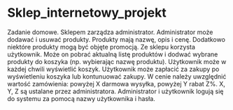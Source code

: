 # Sklep_internetowy_projekt
Zadanie domowe. Sklepem zarządza administrator. Administrator może dodawać i usuwać produkty. Produkty mają nazwę, opis i cenę. Dodatkowo niektóre produkty mogą być objęte promocją.  Ze sklepu korzysta użytkownik. Może on pobrać aktualną listę produktów i dodwać wybrane produkty do koszyka (np. wybierając nazwę produktu). Użytkownik może w każdej chwili wyświetlić koszyk. Użytkownik może zapłacić za zakupy po wyświetleniu koszyka lub kontunuować zakupy. W cenie należy uwzględnić wartość zamówienia: powyżej X darmowa wysyłka, powyżej Y rabat Z%. X, Y, Z są ustalane przez administratora.  Administrator i użytkownik logują się do systemu za pomocą nazwy użytkownika i hasła.
